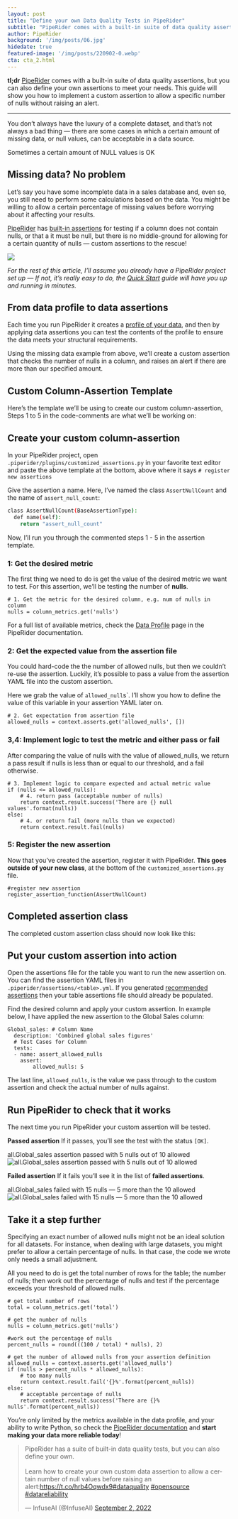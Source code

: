 ```yaml
---
layout: post
title: "Define your own Data Quality Tests in PipeRider"
subtitle: "PipeRider comes with a built-in suite of data quality assertions, but you can also define your own assertions to meet your needs"
author: PipeRider
background: '/img/posts/06.jpg'
hidedate: true
featured-image: '/img/posts/220902-0.webp'
cta: cta_2.html
---
```


**tl;dr** [PipeRider](https://piperider.io/?utm_source=piperiderblog&utm_medium=blog) comes with a built-in suite of data quality assertions, but you can also define your own assertions to meet your needs. This guide will show you how to implement a custom assertion to allow a specific number of nulls without raising an alert.

<hr /> 

You don’t always have the luxury of a complete dataset, and that’s not always a bad thing — there are some cases in which a certain amount of missing data, or null values, can be acceptable in a data source.

Sometimes a certain amount of NULL values is OK 

## Missing data? No problem
Let’s say you have some incomplete data in a sales database and, even so, you still need to perform some calculations based on the data. You might be willing to allow a certain percentage of missing values before worrying about it affecting your results.

[PipeRider](https://piperider.io/?utm_source=piperiderblog&utm_medium=blog) has [built-in assertions](https://docs.piperider.io/cli/data-quality-assertions/assertion-configuration) for testing if a column does not contain nulls, or that a it must be null, but there is no middle-ground for allowing for a certain quantity of nulls — custom assertions to the rescue!

![](/img/posts/220902-1.webp)

*For the rest of this article, I’ll assume you already have a PipeRider project set up — If not, it’s really easy to do, the [Quick Start](https://docs.piperider.io/cli/quick-start) guide will have you up and running in minutes.*

## From data profile to data assertions
Each time you run PipeRider it creates a [profile of your data](https://docs.piperider.io/data-profile-and-metrics/data-profile), and then by applying data assertions you can test the contents of the profile to ensure the data meets your structural requirements.

Using the missing data example from above, we’ll create a custom assertion that checks the number of nulls in a column, and raises an alert if there are more than our specified amount.

## Custom Column-Assertion Template
Here’s the template we’ll be using to create our custom column-assertion, Steps 1 to 5 in the code-comments are what we’ll be working on:

<script src="https://gist.github.com/DaveFlynn/7f26ee7cdecedef332d4b5601dec721f.js"></script>

## Create your custom column-assertion
In your PipeRider project, open `.piperider/plugins/customized_assertions.py` in your favorite text editor and paste the above template at the bottom, above where it says `# register new assertions`

Give the assertion a name. Here, I’ve named the class `AssertNullCount` and the name of `assert_null_count`:

```bash
class AssertNullCount(BaseAssertionType):
  def name(self):
    return "assert_null_count"
```

Now, I’ll run you through the commented steps 1 - 5 in the assertion template.

### 1: Get the desired metric
The first thing we need to do is get the value of the desired metric we want to test. For this assertion, we’ll be testing the number of **nulls**.

```
# 1. Get the metric for the desired column, e.g. num of nulls in column
nulls = column_metrics.get('nulls')
```

For a full list of available metrics, check the [Data Profile](https://docs.piperider.io/data-profile-and-metrics/data-profile) page in the PipeRider documentation.

### 2: Get the expected value from the assertion file
You could hard-code the the number of allowed nulls, but then we couldn’t re-use the assertion. Luckily, it’s possible to pass a value from the assertion YAML file into the custom assertion.

Here we grab the value of `allowed_null`s`. I’ll show you how to define the value of this variable in your assertion YAML later on.

```
# 2. Get expectation from assertion file
allowed_nulls = context.asserts.get('allowed_nulls', [])
```

### 3,4: Implement logic to test the metric and either pass or fail
After comparing the value of nulls with the value of allowed_nulls, we return a pass result if nulls is less than or equal to our threshold, and a fail otherwise.

```
# 3. Implement logic to compare expected and actual metric value
if (nulls <= allowed_nulls):
	# 4. return pass (acceptable number of nulls)
	return context.result.success('There are {} null values'.format(nulls))
else:
	# 4. or return fail (more nulls than we expected)
	return context.result.fail(nulls)
```

### 5: Register the new assertion
Now that you’ve created the assertion, register it with PipeRider. **This goes outside of your new class**, at the bottom of the `customized_assertions.py` file.

```
#register new assertion
register_assertion_function(AssertNullCount)
```

## Completed assertion class
The completed custom assertion class should now look like this: 

<script src="https://gist.github.com/DaveFlynn/37b9f92e2784187566a6b4f8d3101250.js"></script>

## Put your custom assertion into action
Open the assertions file for the table you want to run the new assertion on. You can find the assertion YAML files in `.piperider/assertions/<table>.yml`. If you generated [recommended assertions](https://docs.piperider.io/cli/quick-start#generate-data-assertions) then your table assertions file should already be populated.

Find the desired column and apply your custom assertion. In example below, I have applied the new assertion to the Global Sales column:

```
Global_sales: # Column Name
  description: 'Combined global sales figures'
  # Test Cases for Column
  tests:
  - name: assert_allowed_nulls
    assert:
        allowed_nulls: 5
```

The last line, `allowed_nulls`, is the value we pass through to the custom assertion and check the actual number of nulls against.

## Run PipeRider to check that it works
The next time you run PipeRider your custom assertion will be tested.

**Passed assertion**
If it passes, you’ll see the test with the status `[OK]`.

all.Global_sales assertion passed with 5 nulls out of 10 allowed
![all.Global_sales assertion passed with 5 nulls out of 10 allowed](/img/posts/220902-2.webp)

**Failed assertion**
If it fails you’ll see it in the list of **failed assertions**.

all.Global_sales failed with 15 nulls — 5 more than the 10 allowed
![all.Global_sales failed with 15 nulls — 5 more than the 10 allowed](/img/posts/220902-3.webp)

## Take it a step further
Specifying an exact number of allowed nulls might not be an ideal solution for all datasets. For instance, when dealing with large datasets, you might prefer to allow a certain percentage of nulls. In that case, the code we wrote only needs a small adjustment.

All you need to do is get the total number of rows for the table; the number of nulls; then work out the percentage of nulls and test if the percentage exceeds your threshold of allowed nulls.

```
# get total number of rows
total = column_metrics.get('total')

# get the number of nulls
nulls = column_metrics.get('nulls')

#work out the percentage of nulls
percent_nulls = round(((100 / total) * nulls), 2)

# get the number of allowed nulls from your assertion definition
allowed_nulls = context.asserts.get('allowed_nulls')
if (nulls > percent_nulls * allowed_nulls): 
    # too many nulls
    return context.result.fail('{}%'.format(percent_nulls))
else: 
    # acceptable percentage of nulls
    return context.result.success('There are {}% nulls'.format(percent_nulls))
```

You’re only limited by the metrics available in the data profile, and your ability to write Python, so check the [PipeRider documentation](https://docs.piperider.io/) and **start making your data more reliable today**! 

<blockquote class="twitter-tweet"><p lang="en" dir="ltr">PipeRider has a suite of built-in data quality tests, but you can also define your own.<br><br>Learn how to create your own custom data assertion to allow a certain number of null values before raising an alert:<a href="https://t.co/hrb4Oqwdx9">https://t.co/hrb4Oqwdx9</a><a href="https://twitter.com/hashtag/dataquality?src=hash&amp;ref_src=twsrc%5Etfw">#dataquality</a> <a href="https://twitter.com/hashtag/opensource?src=hash&amp;ref_src=twsrc%5Etfw">#opensource</a> <a href="https://twitter.com/hashtag/datareliability?src=hash&amp;ref_src=twsrc%5Etfw">#datareliability</a></p>&mdash; InfuseAI (@InfuseAI) <a href="https://twitter.com/InfuseAI/status/1565618009359945728?ref_src=twsrc%5Etfw">September 2, 2022</a></blockquote> <script async src="https://platform.twitter.com/widgets.js" charset="utf-8"></script> 

